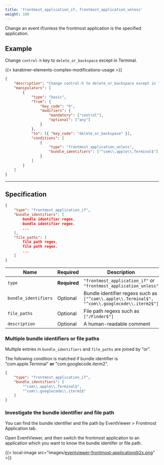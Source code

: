 ```yaml
---
title: 'frontmost_application_if, frontmost_application_unless'
weight: 100
---
```


Change an event if/unless the frontmost application is the specified application.

## Example

Change `control-h` key to `delete_or_backspace` except in Terminal.

{{< karabiner-elements-complex-modifications-usage >}}

```json
{
    "description": "Change control-h to delete_or_backspace except in Terminal",
    "manipulators": [
        {
            "type": "basic",
            "from": {
                "key_code": "h",
                "modifiers": {
                    "mandatory": ["control"],
                    "optional": ["any"]
                }
            },
            "to": [{ "key_code": "delete_or_backspace" }],
            "conditions": [
                {
                    "type": "frontmost_application_unless",
                    "bundle_identifiers": ["^com\\.apple\\.Terminal$"]
                }
            ]
        }
    ]
}
```

---

## Specification

```json
{
    "type": "frontmost_application_if",
    "bundle_identifiers": [
        bundle identifier regex,
        bundle identifier regex,
        ...
    ],
    "file_paths": [
        file path regex,
        file path regex,
        ...
    ]
}
```

| Name                 | Required     | Description                                                                                    |
| -------------------- | ------------ | ---------------------------------------------------------------------------------------------- |
| `type`               | **Required** | `"frontmost_application_if"` or `"frontmost_application_unless"`                               |
| `bundle_identifiers` | Optional     | Bundle identifier regexs such as `["^com\\.apple\\.Terminal$", "^com\\.googlecode\\.iterm2$"]` |
| `file_paths`         | Optional     | File path regexs such as `["/Finder$"]`                                                        |
| `description`        | Optional     | A human-readable comment                                                                       |

### Multiple bundle identifiers or file paths

Multiple entries in `bundle_identifiers` and `file_paths` are joined by "or".

The following condition is matched if bundle identifier is "com.apple.Terminal" **or** "com.googlecode.iterm2".

```json
{
    "type": "frontmost_application_if",
    "bundle_identifiers": [
        "^com\\.apple\\.Terminal$",
        "^com\\.googlecode\\.iterm2$"
    ]
}
```

### Investigate the bundle identifier and file path

You can find the bundle identifier and file path by EventViewer > Frontmost Application tab.

Open EventViewer, and then switch the frontmost application to an application which you want to know the bundle identifer or file path.

{{< local-image src="images/eventviewer-frontmost-application@2x.png" >}}
